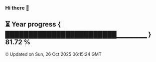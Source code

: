 ### Hi there 👋
⏳ Year progress { ████████████████████████▁▁▁▁▁▁ } 81.72 %
---
⏰ Updated on Sun, 26 Oct 2025 06:15:24 GMT

